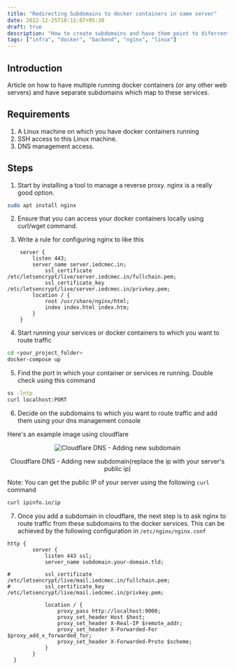 ```yaml
---
title: "Redirecting Subdomains to docker containers in same server"
date: 2022-12-25T18:15:07+05:30
draft: true
description: "How to create subdomains and have them point to diferrent services running in the same machine"
tags: ["infra", "docker", "backend", "nginx", "linux"]
---
```


## Introduction

Article on how to have multiple running docker containers (or any other web servers) and have separate subdomains which map to these services. 
<!-- Bonus tip on how to add https on these as well :) -->

## Requirements

1. A Linux machine on which you have docker containers running
2. SSH access to this Linux machine.
3. DNS management access.

## Steps

1. Start by installing a tool to manage a reverse proxy. nginx is a really good option.

```bash
sudo apt install nginx
```

2. Ensure that you can access your docker containers locally using curl/wget command.

3. Write a rule for configuring nginx to like this

```nginx
	server {
	    listen 443;
	    server_name server.iedcmec.in;
    	    ssl_certificate /etc/letsencrypt/live/server.iedcmec.in/fullchain.pem;
    	    ssl_certificate_key /etc/letsencrypt/live/server.iedcmec.in/privkey.pem;
	    location / {
	        root /usr/share/nginx/html;
	        index index.html index.htm;
	    }
	}
```

4. Start running your services or docker containers to which you want to route traffic
```sh
cd <your_project_folder>
docker-compose up
```

5. Find the port in which your container or services re running. Double check using this command

```sh
ss -lntp
curl localhost:PORT
```

6. Decide on the subdomains to which you want to route traffic and add them using your dns management console

Here's an example image using cloudflare
<center>
	<image src="/images/ssl/cloudflareDns.png" alt="Cloudflare DNS - Adding new subdomain"></image>
<p class='caption'>Cloudflare DNS - Adding new subdomain(replace the ip with your server's public ip)</p>
</center>

Note: You can get the public IP of your server using the following `curl` command

```bash 
curl ipinfo.io/ip
```

7. Once you add a subdomain in cloudflare, the next step is to ask nginx to route traffic from these subdomains to the docker services. This can be achieved by the following configuration in `/etc/nginx/nginx.conf`



```nginx
http {
     	server {
     	    listen 443 ssl;
     	    server_name subdomain.your-domain.tld;
 
#     	    ssl_certificate /etc/letsencrypt/live/mail.iedcmec.in/fullchain.pem;
#     	    ssl_certificate_key /etc/letsencrypt/live/mail.iedcmec.in/privkey.pem;
 
     	    location / {
     	        proxy_pass http://localhost:9000;
     	        proxy_set_header Host $host;
     	        proxy_set_header X-Real-IP $remote_addr;
     	        proxy_set_header X-Forwarded-For $proxy_add_x_forwarded_for;
     	        proxy_set_header X-Forwarded-Proto $scheme;
     	    }
     	}
  }

```